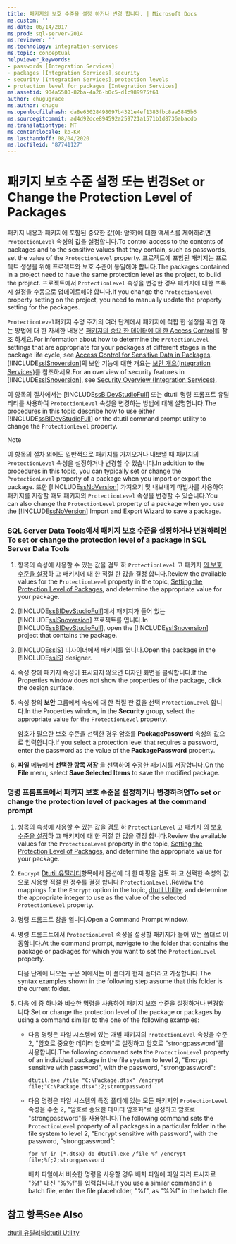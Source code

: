 ```yaml
---
title: 패키지의 보호 수준을 설정 하거나 변경 합니다. | Microsoft Docs
ms.custom: ''
ms.date: 06/14/2017
ms.prod: sql-server-2014
ms.reviewer: ''
ms.technology: integration-services
ms.topic: conceptual
helpviewer_keywords:
- passwords [Integration Services]
- packages [Integration Services],security
- security [Integration Services],protection levels
- protection level for packages [Integration Services]
ms.assetid: 904a5580-82ba-4a26-b0c5-d1c989975f61
author: chugugrace
ms.author: chugu
ms.openlocfilehash: da8e63028498097b4321e4ef1383fbc8aa5845b6
ms.sourcegitcommit: ad4d92dce894592a259721a1571b1d8736abacdb
ms.translationtype: MT
ms.contentlocale: ko-KR
ms.lasthandoff: 08/04/2020
ms.locfileid: "87741127"
---
```

# <a name="set-or-change-the-protection-level-of-packages"></a><span data-ttu-id="86432-102">패키지 보호 수준 설정 또는 변경</span><span class="sxs-lookup"><span data-stu-id="86432-102">Set or Change the Protection Level of Packages</span></span>
  <span data-ttu-id="86432-103">패키지 내용과 패키지에 포함된 중요한 값(예: 암호)에 대한 액세스를 제어하려면 `ProtectionLevel` 속성의 값을 설정합니다.</span><span class="sxs-lookup"><span data-stu-id="86432-103">To control access to the contents of packages and to the sensitive values that they contain, such as passwords, set the value of the `ProtectionLevel` property.</span></span> <span data-ttu-id="86432-104">프로젝트에 포함된 패키지는 프로젝트 생성을 위해 프로젝트와 보호 수준이 동일해야 합니다.</span><span class="sxs-lookup"><span data-stu-id="86432-104">The packages contained in a project need to have the same protection level as the project, to build the project.</span></span> <span data-ttu-id="86432-105">프로젝트에서 `ProtectionLevel` 속성을 변경한 경우 패키지에 대한 프록시 설정을 수동으로 업데이트해야 합니다.</span><span class="sxs-lookup"><span data-stu-id="86432-105">If you change the `ProtectionLevel` property setting on the project, you need to manually update the property setting for the packages.</span></span>  
  
 <span data-ttu-id="86432-106">`ProtectionLevel`패키지 수명 주기의 여러 단계에서 패키지에 적합 한 설정을 확인 하는 방법에 대 한 자세한 내용은 [패키지의 중요 한 데이터에 대 한 Access Control](security/access-control-for-sensitive-data-in-packages.md)를 참조 하세요.</span><span class="sxs-lookup"><span data-stu-id="86432-106">For information about how to determine the `ProtectionLevel` settings that are appropriate for your packages at different stages in the package life cycle, see [Access Control for Sensitive Data in Packages](security/access-control-for-sensitive-data-in-packages.md).</span></span> <span data-ttu-id="86432-107">[!INCLUDE[ssISnoversion](../includes/ssisnoversion-md.md)]의 보안 기능에 대한 개요는 [보안 개요&#40;Integration Services&#41;](security/security-overview-integration-services.md)를 참조하세요.</span><span class="sxs-lookup"><span data-stu-id="86432-107">For an overview of security features in [!INCLUDE[ssISnoversion](../includes/ssisnoversion-md.md)], see [Security Overview &#40;Integration Services&#41;](security/security-overview-integration-services.md).</span></span>  
  
 <span data-ttu-id="86432-108">이 항목의 절차에서는 [!INCLUDE[ssBIDevStudioFull](../includes/ssbidevstudiofull-md.md)] 또는 dtutil 명령 프롬프트 유틸리티를 사용하여 `ProtectionLevel` 속성을 변경하는 방법에 대해 설명합니다.</span><span class="sxs-lookup"><span data-stu-id="86432-108">The procedures in this topic describe how to use either [!INCLUDE[ssBIDevStudioFull](../includes/ssbidevstudiofull-md.md)] or the dtutil command prompt utility to change the `ProtectionLevel` property.</span></span>  
  
> [!NOTE]  
>  <span data-ttu-id="86432-109">이 항목의 절차 외에도 일반적으로 패키지를 가져오거나 내보낼 때 패키지의 `ProtectionLevel` 속성을 설정하거나 변경할 수 있습니다.</span><span class="sxs-lookup"><span data-stu-id="86432-109">In addition to the procedures in this topic, you can typically set or change the `ProtectionLevel` property of a package when you import or export the package.</span></span> <span data-ttu-id="86432-110">또한 [!INCLUDE[ssNoVersion](../includes/ssnoversion-md.md)] 가져오기 및 내보내기 마법사를 사용하여 패키지를 저장할 때도 패키지의 `ProtectionLevel` 속성을 변경할 수 있습니다.</span><span class="sxs-lookup"><span data-stu-id="86432-110">You can also change the `ProtectionLevel` property of a package when you use the [!INCLUDE[ssNoVersion](../includes/ssnoversion-md.md)] Import and Export Wizard to save a package.</span></span>  
  
### <a name="to-set-or-change-the-protection-level-of-a-package-in-sql-server-data-tools"></a><span data-ttu-id="86432-111">SQL Server Data Tools에서 패키지 보호 수준을 설정하거나 변경하려면</span><span class="sxs-lookup"><span data-stu-id="86432-111">To set or change the protection level of a package in SQL Server Data Tools</span></span>  
  
1.  <span data-ttu-id="86432-112">항목의 속성에 사용할 수 있는 값을 검토 하 `ProtectionLevel` 고 패키지 [의 보호 수준을 설정](security/access-control-for-sensitive-data-in-packages.md)하 고 패키지에 대 한 적절 한 값을 결정 합니다.</span><span class="sxs-lookup"><span data-stu-id="86432-112">Review the available values for the `ProtectionLevel` property in the topic, [Setting the Protection Level of Packages](security/access-control-for-sensitive-data-in-packages.md), and determine the appropriate value for your package.</span></span>  
  
2.  <span data-ttu-id="86432-113">[!INCLUDE[ssBIDevStudioFull](../includes/ssbidevstudiofull-md.md)]에서 패키지가 들어 있는 [!INCLUDE[ssISnoversion](../includes/ssisnoversion-md.md)] 프로젝트를 엽니다.</span><span class="sxs-lookup"><span data-stu-id="86432-113">In [!INCLUDE[ssBIDevStudioFull](../includes/ssbidevstudiofull-md.md)], open the [!INCLUDE[ssISnoversion](../includes/ssisnoversion-md.md)] project that contains the package.</span></span>  
  
3.  <span data-ttu-id="86432-114">[!INCLUDE[ssIS](../includes/ssis-md.md)] 디자이너에서 패키지를 엽니다.</span><span class="sxs-lookup"><span data-stu-id="86432-114">Open the package in the [!INCLUDE[ssIS](../includes/ssis-md.md)] designer.</span></span>  
  
4.  <span data-ttu-id="86432-115">속성 창에 패키지 속성이 표시되지 않으면 디자인 화면을 클릭합니다.</span><span class="sxs-lookup"><span data-stu-id="86432-115">If the Properties window does not show the properties of the package, click the design surface.</span></span>  
  
5.  <span data-ttu-id="86432-116">속성 창의 **보안** 그룹에서 속성에 대 한 적절 한 값을 선택 `ProtectionLevel` 합니다.</span><span class="sxs-lookup"><span data-stu-id="86432-116">In the Properties window, in the **Security** group, select the appropriate value for the `ProtectionLevel` property.</span></span>  
  
     <span data-ttu-id="86432-117">암호가 필요한 보호 수준을 선택한 경우 암호를 **PackagePassword** 속성의 값으로 입력합니다.</span><span class="sxs-lookup"><span data-stu-id="86432-117">If you select a protection level that requires a password, enter the password as the value of the **PackagePassword** property.</span></span>  
  
6.  <span data-ttu-id="86432-118">**파일** 메뉴에서 **선택한 항목 저장** 을 선택하여 수정한 패키지를 저장합니다.</span><span class="sxs-lookup"><span data-stu-id="86432-118">On the **File** menu, select **Save Selected Items** to save the modified package.</span></span>  
  
### <a name="to-set-or-change-the-protection-level-of-packages-at-the-command-prompt"></a><span data-ttu-id="86432-119">명령 프롬프트에서 패키지 보호 수준을 설정하거나 변경하려면</span><span class="sxs-lookup"><span data-stu-id="86432-119">To set or change the protection level of packages at the command prompt</span></span>  
  
1.  <span data-ttu-id="86432-120">항목의 속성에 사용할 수 있는 값을 검토 하 `ProtectionLevel` 고 패키지 [의 보호 수준을 설정](security/access-control-for-sensitive-data-in-packages.md)하 고 패키지에 대 한 적절 한 값을 결정 합니다.</span><span class="sxs-lookup"><span data-stu-id="86432-120">Review the available values for the `ProtectionLevel` property in the topic, [Setting the Protection Level of Packages](security/access-control-for-sensitive-data-in-packages.md), and determine the appropriate value for your package.</span></span>  
  
2.  <span data-ttu-id="86432-121">`Encrypt` [Dtutil 유틸리티](dtutil-utility.md)항목에서 옵션에 대 한 매핑을 검토 하 고 선택한 속성의 값으로 사용할 적절 한 정수를 결정 합니다 `ProtectionLevel` .</span><span class="sxs-lookup"><span data-stu-id="86432-121">Review the mappings for the `Encrypt` option in the topic, [dtutil Utility](dtutil-utility.md), and determine the appropriate integer to use as the value of the selected `ProtectionLevel` property.</span></span>  
  
3.  <span data-ttu-id="86432-122">명령 프롬프트 창을 엽니다.</span><span class="sxs-lookup"><span data-stu-id="86432-122">Open a Command Prompt window.</span></span>  
  
4.  <span data-ttu-id="86432-123">명령 프롬프트에서 `ProtectionLevel` 속성을 설정할 패키지가 들어 있는 폴더로 이동합니다.</span><span class="sxs-lookup"><span data-stu-id="86432-123">At the command prompt, navigate to the folder that contains the package or packages for which you want to set the `ProtectionLevel` property.</span></span>  
  
     <span data-ttu-id="86432-124">다음 단계에 나오는 구문 예에서는 이 폴더가 현재 폴더라고 가정합니다.</span><span class="sxs-lookup"><span data-stu-id="86432-124">The syntax examples shown in the following step assume that this folder is the current folder.</span></span>  
  
5.  <span data-ttu-id="86432-125">다음 예 중 하나와 비슷한 명령을 사용하여 패키지 보호 수준을 설정하거나 변경합니다.</span><span class="sxs-lookup"><span data-stu-id="86432-125">Set or change the protection level of the package or packages by using a command similar to the one of the following examples:</span></span>  
  
    -   <span data-ttu-id="86432-126">다음 명령은 파일 시스템에 있는 개별 패키지의 `ProtectionLevel` 속성을 수준 2, "암호로 중요한 데이터 암호화"로 설정하고 암호로 "strongpassword"를 사용합니다.</span><span class="sxs-lookup"><span data-stu-id="86432-126">The following command sets the `ProtectionLevel` property of an individual package in the file system to level 2, "Encrypt sensitive with password", with the password, "strongpassword":</span></span>  
  
         `dtutil.exe /file "C:\Package.dtsx" /encrypt file;"C:\Package.dtsx";2;strongpassword`  
  
    -   <span data-ttu-id="86432-127">다음 명령은 파일 시스템의 특정 폴더에 있는 모든 패키지의 `ProtectionLevel` 속성을 수준 2, "암호로 중요한 데이터 암호화"로 설정하고 암호로 "strongpassword"를 사용합니다.</span><span class="sxs-lookup"><span data-stu-id="86432-127">The following command sets the `ProtectionLevel` property of all packages in a particular folder in the file system to level 2, "Encrypt sensitive with password", with the password, "strongpassword":</span></span>  
  
         `for %f in (*.dtsx) do dtutil.exe /file %f /encrypt file;%f;2;strongpassword`  
  
         <span data-ttu-id="86432-128">배치 파일에서 비슷한 명령을 사용할 경우 배치 파일에 파일 자리 표시자로 "%f" 대신 "%%f"를 입력합니다.</span><span class="sxs-lookup"><span data-stu-id="86432-128">If you use a similar command in a batch file, enter the file placeholder, "%f", as "%%f" in the batch file.</span></span>  
  
## <a name="see-also"></a><span data-ttu-id="86432-129">참고 항목</span><span class="sxs-lookup"><span data-stu-id="86432-129">See Also</span></span>  
 [<span data-ttu-id="86432-130">dtutil 유틸리티</span><span class="sxs-lookup"><span data-stu-id="86432-130">dtutil Utility</span></span>](dtutil-utility.md)  
  
  

